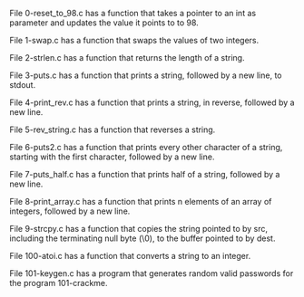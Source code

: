 File 0-reset_to_98.c has a function that takes a pointer to an int as parameter and updates the value it points to to 98.

File 1-swap.c has a function that swaps the values of two integers.

File 2-strlen.c has a function that returns the length of a string. 

File 3-puts.c has a function that prints a string, followed by a new line, to stdout.

File 4-print_rev.c has a function that prints a string, in reverse, followed by a new line.

File 5-rev_string.c has a function that reverses a string.

File 6-puts2.c has a function that prints every other character of a string, starting with the first character, followed by a new line.

File 7-puts_half.c has a function that prints half of a string, followed by a new line.

File 8-print_array.c has a function that prints n elements of an array of integers, followed by a new line.

File 9-strcpy.c has a function that copies the string pointed to by src, including the terminating null byte (\0), to the buffer pointed to by dest.

File 100-atoi.c has a function that converts a string to an integer.

File 101-keygen.c has a program that generates random valid passwords for the program 101-crackme.
